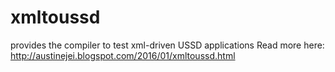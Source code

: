 # xmltoussd
provides the compiler to test xml-driven USSD applications
Read more here: http://austinejei.blogspot.com/2016/01/xmltoussd.html

